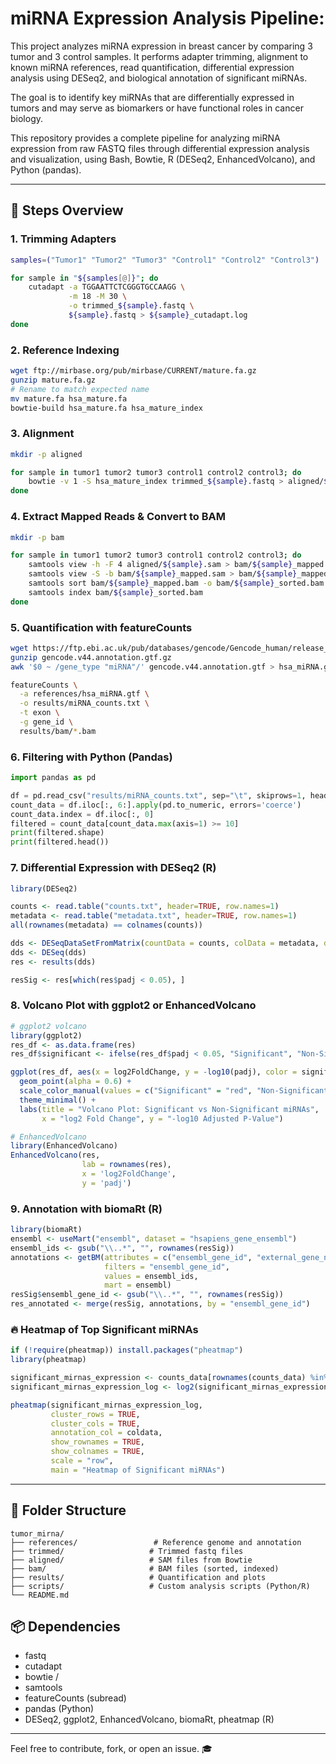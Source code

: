 # miRNA Expression Analysis Pipeline:

This project analyzes miRNA expression in breast cancer by comparing 3 tumor and 3 control samples. It performs adapter trimming, alignment to known miRNA references, read quantification, differential expression analysis using DESeq2, and biological annotation of significant miRNAs.

The goal is to identify key miRNAs that are differentially expressed in tumors and may serve as biomarkers or have functional roles in cancer biology.

This repository provides a complete pipeline for analyzing miRNA expression from raw FASTQ files through differential expression analysis and visualization, using Bash, Bowtie, R (DESeq2, EnhancedVolcano), and Python (pandas).

---

## 🔬 Steps Overview

### 1. Trimming Adapters

```bash
samples=("Tumor1" "Tumor2" "Tumor3" "Control1" "Control2" "Control3")

for sample in "${samples[@]}"; do
    cutadapt -a TGGAATTCTCGGGTGCCAAGG \
             -m 18 -M 30 \
             -o trimmed_${sample}.fastq \
             ${sample}.fastq > ${sample}_cutadapt.log
done
```

### 2. Reference Indexing

```bash
wget ftp://mirbase.org/pub/mirbase/CURRENT/mature.fa.gz
gunzip mature.fa.gz
# Rename to match expected name
mv mature.fa hsa_mature.fa
bowtie-build hsa_mature.fa hsa_mature_index
```

### 3. Alignment

```bash
mkdir -p aligned

for sample in tumor1 tumor2 tumor3 control1 control2 control3; do
    bowtie -v 1 -S hsa_mature_index trimmed_${sample}.fastq > aligned/${sample}.sam
done
```

### 4. Extract Mapped Reads & Convert to BAM

```bash
mkdir -p bam

for sample in tumor1 tumor2 tumor3 control1 control2 control3; do
    samtools view -h -F 4 aligned/${sample}.sam > bam/${sample}_mapped.sam
    samtools view -S -b bam/${sample}_mapped.sam > bam/${sample}_mapped.bam
    samtools sort bam/${sample}_mapped.bam -o bam/${sample}_sorted.bam
    samtools index bam/${sample}_sorted.bam
done
```

### 5. Quantification with featureCounts

```bash
wget https://ftp.ebi.ac.uk/pub/databases/gencode/Gencode_human/release_44/gencode.v44.annotation.gtf.gz
gunzip gencode.v44.annotation.gtf.gz
awk '$0 ~ /gene_type "miRNA"/' gencode.v44.annotation.gtf > hsa_miRNA.gtf

featureCounts \
  -a references/hsa_miRNA.gtf \
  -o results/miRNA_counts.txt \
  -t exon \
  -g gene_id \
  results/bam/*.bam
```

### 6. Filtering with Python (Pandas)

```python
import pandas as pd

df = pd.read_csv("results/miRNA_counts.txt", sep="\t", skiprows=1, header=None)
count_data = df.iloc[:, 6:].apply(pd.to_numeric, errors='coerce')
count_data.index = df.iloc[:, 0]
filtered = count_data[count_data.max(axis=1) >= 10]
print(filtered.shape)
print(filtered.head())
```

### 7. Differential Expression with DESeq2 (R)

```R
library(DESeq2)

counts <- read.table("counts.txt", header=TRUE, row.names=1)
metadata <- read.table("metadata.txt", header=TRUE, row.names=1)
all(rownames(metadata) == colnames(counts))

dds <- DESeqDataSetFromMatrix(countData = counts, colData = metadata, design = ~ condition)
dds <- DESeq(dds)
res <- results(dds)

resSig <- res[which(res$padj < 0.05), ]
```

### 8. Volcano Plot with ggplot2 or EnhancedVolcano

```R
# ggplot2 volcano
library(ggplot2)
res_df <- as.data.frame(res)
res_df$significant <- ifelse(res_df$padj < 0.05, "Significant", "Non-Significant")

ggplot(res_df, aes(x = log2FoldChange, y = -log10(padj), color = significant)) +
  geom_point(alpha = 0.6) +
  scale_color_manual(values = c("Significant" = "red", "Non-Significant" = "blue")) +
  theme_minimal() +
  labs(title = "Volcano Plot: Significant vs Non-Significant miRNAs",
       x = "log2 Fold Change", y = "-log10 Adjusted P-Value")

# EnhancedVolcano
library(EnhancedVolcano)
EnhancedVolcano(res,
                lab = rownames(res),
                x = 'log2FoldChange',
                y = 'padj')
```

### 9. Annotation with biomaRt (R)

```R
library(biomaRt)
ensembl <- useMart("ensembl", dataset = "hsapiens_gene_ensembl")
ensembl_ids <- gsub("\\..*", "", rownames(resSig))
annotations <- getBM(attributes = c("ensembl_gene_id", "external_gene_name", "description"),
                     filters = "ensembl_gene_id",
                     values = ensembl_ids,
                     mart = ensembl)
resSig$ensembl_gene_id <- gsub("\\..*", "", rownames(resSig))
res_annotated <- merge(resSig, annotations, by = "ensembl_gene_id")
```

### 🔥 Heatmap of Top Significant miRNAs

```R
if (!require(pheatmap)) install.packages("pheatmap")
library(pheatmap)

significant_mirnas_expression <- counts_data[rownames(counts_data) %in% res_annotated$ensembl_gene_id, ]
significant_mirnas_expression_log <- log2(significant_mirnas_expression + 1)

pheatmap(significant_mirnas_expression_log,
         cluster_rows = TRUE,
         cluster_cols = TRUE,
         annotation_col = coldata,
         show_rownames = TRUE,
         show_colnames = TRUE,
         scale = "row",
         main = "Heatmap of Significant miRNAs")
```

---

## 📁 Folder Structure

```
tumor_mirna/
├── references/                 # Reference genome and annotation
├── trimmed/                   # Trimmed fastq files
├── aligned/                   # SAM files from Bowtie
├── bam/                       # BAM files (sorted, indexed)
├── results/                   # Quantification and plots
├── scripts/                   # Custom analysis scripts (Python/R)
└── README.md
```

## 📦 Dependencies

* fastq
* cutadapt
* bowtie /
* samtools
* featureCounts (subread)
* pandas (Python)
* DESeq2, ggplot2, EnhancedVolcano, biomaRt, pheatmap (R)

---

Feel free to contribute, fork, or open an issue. 🎓
